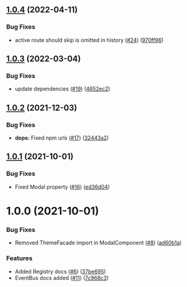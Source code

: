 ## [1.0.4](https://github.com/getndazn/kopytko-framework/compare/v1.0.3...v1.0.4) (2022-04-11)


### Bug Fixes

* active route should skip is omitted in history ([#24](https://github.com/getndazn/kopytko-framework/issues/24)) ([970ff96](https://github.com/getndazn/kopytko-framework/commit/970ff9662376a909f1018b452a04b4cf5378a446))

## [1.0.3](https://github.com/getndazn/kopytko-framework/compare/v1.0.2...v1.0.3) (2022-03-04)


### Bug Fixes

* update dependencies ([#19](https://github.com/getndazn/kopytko-framework/issues/19)) ([4652ec2](https://github.com/getndazn/kopytko-framework/commit/4652ec2201292083b8202acb624674de8cd8275e))

## [1.0.2](https://github.com/getndazn/kopytko-framework/compare/v1.0.1...v1.0.2) (2021-12-03)


### Bug Fixes

* **deps:** Fixed npm urls ([#17](https://github.com/getndazn/kopytko-framework/issues/17)) ([32443a2](https://github.com/getndazn/kopytko-framework/commit/32443a2eb3973640fd2315dcf85b6abc1d54e2d3))

## [1.0.1](https://github.com/getndazn/kopytko-framework/compare/v1.0.0...v1.0.1) (2021-10-01)


### Bug Fixes

* Fixed Modal property ([#16](https://github.com/getndazn/kopytko-framework/issues/16)) ([ed36d04](https://github.com/getndazn/kopytko-framework/commit/ed36d04379b859afaa9411769554ee0ef2b3cd08))

# 1.0.0 (2021-10-01)


### Bug Fixes

* Removed ThemeFacade import in ModalComponent ([#8](https://github.com/getndazn/kopytko-framework/issues/8)) ([ad60b1a](https://github.com/getndazn/kopytko-framework/commit/ad60b1a3ad2d0ee77c21d83a92f8b34a62c30e78))


### Features

* Added Registry docs ([#6](https://github.com/getndazn/kopytko-framework/issues/6)) ([37be695](https://github.com/getndazn/kopytko-framework/commit/37be69596e900ef898f671435fd1311387702b72))
* EventBus docs added ([#11](https://github.com/getndazn/kopytko-framework/issues/11)) ([7c968c3](https://github.com/getndazn/kopytko-framework/commit/7c968c3ef3e53b499543ba5ef5bda733798d8363))
